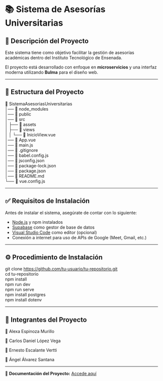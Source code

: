 # 📚 Sistema de Asesorías Universitarias  

## 📝 Descripción del Proyecto  
Este sistema tiene como objetivo facilitar la gestión de asesorías académicas dentro del Instituto Tecnológico de Ensenada.  

El proyecto está desarrollado con enfoque en **microservicios** y una interfaz moderna utilizando **Bulma** para el diseño web.  

---

## 📁 Estructura del Proyecto
📁 SistemaAsesoriasUniversitarias  
│── 📁 node_modules  
│── 📁 public  
│── 📁 src  
│   ├── 📁 assets  
│   ├── 📁 views  
│   │   └── 📄 InicioView.vue  
│── 📄 App.vue  
│── 📄 main.js  
│── 📄 .gitignore  
│── 📄 babel.config.js  
│── 📄 jsconfig.json  
│── 📄 package-lock.json  
│── 📄 package.json  
│── 📄 README.md  
└── 📄 vue.config.js  


---

## ✅ Requisitos de Instalación  

Antes de instalar el sistema, asegúrate de contar con lo siguiente:  

- [Node.js](https://nodejs.org/) y npm instalados  
- [Supabase](https://supabase.com/dashboard/project/zovnayxmqzouwofwoawz) como gestor de base de datos  
- [Visual Studio Code](https://code.visualstudio.com/) como editor (opcional)  
- Conexión a internet para uso de APIs de Google (Meet, Gmail, etc.)  

---

## ⚙️ Procedimiento de Instalación  


git clone https://github.com/tu-usuario/tu-repositorio.git <br>
cd tu-repositorio <br>
npm install <br>
npm run dev <br>
npm run serve <br>
npm install postgres <br>
npm install dotenv <br>

---

## 👥 Integrantes del Proyecto
👤 Alexa Espinoza Murillo <br>

👤 Carlos Daniel López Vega <br>

👤 Ernesto Escalante Vertti <br>

👤 Ángel Álvarez Santana <br>


---

📄 **Documentación del Proyecto:** [Accede aquí](https://docs.google.com/document/d/1jm7XVzMNtXdvODL4rA-e8vWEbzKD7CJ24IId1VVeDOU/edit?usp=sharing)  



